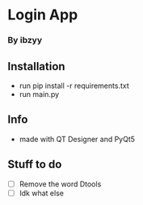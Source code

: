 # Login App
### By ibzyy

## Installation
- run pip install -r requirements.txt
- run main.py

## Info
- made with QT Designer and PyQt5

## Stuff to do
- [ ] Remove the word Dtools
- [ ] Idk what else